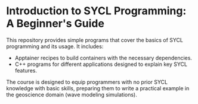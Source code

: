 # Introduction to SYCL Programming: A Beginner's Guide

This repository provides simple programs that cover the basics of SYCL programming and its usage. It includes:

- Apptainer recipes to build containers with the necessary dependencies.
- C++ programs for different applications designed to explain key SYCL features.

The course is designed to equip programmers with no prior SYCL knowledge with basic skills, preparing them to write a practical example in the geoscience domain (wave modeling simulations).

